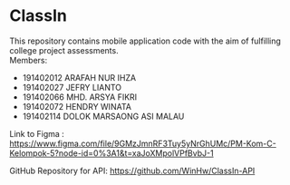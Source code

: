 # ClassIn
This repository contains mobile application code with the aim of fulfilling college project assessments.\
Members:
- 191402012 ARAFAH NUR IHZA
- 191402027 JEFRY LIANTO
- 191402066 MHD. ARSYA FIKRI
- 191402072 HENDRY WINATA
- 191402114 DOLOK MARSAONG ASI MALAU

Link to Figma : https://www.figma.com/file/9GMzJmnRF3Tuy5yNrGhUMc/PM-Kom-C-Kelompok-5?node-id=0%3A1&t=xaJoXMpolVPfBvbJ-1

GitHub Repository for API: https://github.com/WinHw/ClassIn-API
